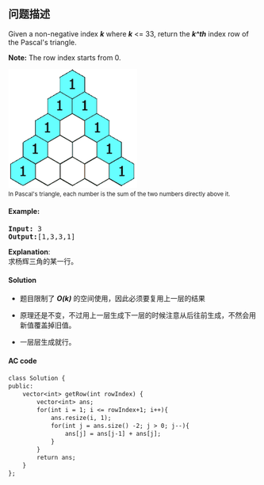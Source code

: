 ## 问题描述

Given a non-negative index ***k*** where ***k*** <= 33, return the ***k^th*** index row of the Pascal's triangle.</br>

__Note:__ The row index starts from 0.
<p><img alt="" src="https://github.com/myskety/leetcode/blob/master/images/PascalTriangleAnimated2.gif" style="height:240px; width:260px"><br>
<small>In Pascal's triangle, each number is the sum of the two numbers directly above it.</small></p>

#### Example:<br>
<pre><strong>Input:</strong> 3
<strong>Output:</strong>[1,3,3,1]
</pre>

__Explanation__:<br>
求杨辉三角的某一行。

#### Solution

* 题目限制了 ***O(k)*** 的空间使用，因此必须要复用上一层的结果

* 原理还是不变，不过用上一层生成下一层的时候注意从后往前生成，不然会用新值覆盖掉旧值。

* 一层层生成就行。

#### AC code

```
class Solution {
public:
    vector<int> getRow(int rowIndex) {
        vector<int> ans;
        for(int i = 1; i <= rowIndex+1; i++){
            ans.resize(i, 1);
            for(int j = ans.size() -2; j > 0; j--){
                ans[j] = ans[j-1] + ans[j];
            }
        }
        return ans;
    }
};
```
